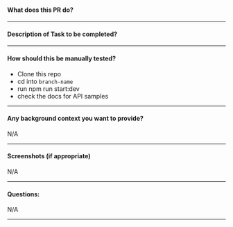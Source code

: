 #### What does this PR do?


---

#### Description of Task to be completed?


---

#### How should this be manually tested?

- Clone this repo
- cd into `branch-name`
- run npm run start:dev
- check the docs for API samples

---

#### Any background context you want to provide?

N/A

---



#### Screenshots (if appropriate)

N/A

---

#### Questions:

N/A

---
